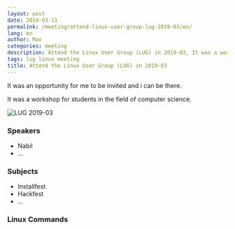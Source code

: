 ```yaml
---
layout: post
date: 2019-03-11
permalink: /meeting/attend-linux-user-group-lug-2019-03/en/
lang: en
author: Max
categories: meeting
description: Attend the Linux User Group (LUG) in 2019-03, It was a workshop for students in the field of computer science.
tags: lug linux meeting
title: Attend the Linux User Group (LUG) in 2019-03
---
```


It was an opportunity for me to be invited and i can be there.

It was a workshop for students in the field of computer science.

![LUG 2019-03](https://basemax.github.io/assets/image/LUG-201903-0.jpg)

### Speakers

- Nabil
- ...

### Subjects

- Installfest
- Hackfest
- ...

### Linux Commands


